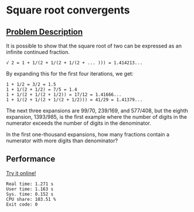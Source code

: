 # Square root convergents

## [Problem Description](https://projecteuler.net/problem=57)

It is possible to show that the square root of two can be expressed as an infinite continued fraction.

    √ 2 = 1 + 1/(2 + 1/(2 + 1/(2 + ... ))) = 1.414213...

By expanding this for the first four iterations, we get:

    1 + 1/2 = 3/2 = 1.5
    1 + 1/(2 + 1/2) = 7/5 = 1.4
    1 + 1/(2 + 1/(2 + 1/2)) = 17/12 = 1.41666...
    1 + 1/(2 + 1/(2 + 1/(2 + 1/2))) = 41/29 = 1.41379...

The next three expansions are 99/70, 239/169, and 577/408, but the eighth expansion, 1393/985, is the first example where the number of digits in the numerator exceeds the number of digits in the denominator.

In the first one-thousand expansions, how many fractions contain a numerator with more digits than denominator?

## Performance

[Try it online!](https://tio.run/##lVRLbtswEN37FNMUCKSEkSz5FwdoWhTowqsWaPcGJY5tohapkpTtIPW@Z@jxehF3KNmy4zQBuqGkmTfz3nwoXMqNNLvd2zdxZU2cSRWjWgHW5o7AWaFFtUT4YnS2xKI7GIHQHYAPjV3oHC4uLsgwcSAtlNpaSUBwGuxCr8EtuKMDwf6ouEEwWjvQM3BrDTlXkCHgpjRoLQrgFsgk1Uwq6RByrZxUFTlmhudOahV1iOnPr9@QwjtI4BqSOEifPaIogjAMPSTqJ/006ZHFR3588GRcCanmJIr0zrSp1c2ksY6@KgPEbLgnswzWCHN0dz62YfO8vfpMokFr3ZOnnnIUDxric28LqoWN4iTdCxwOh14fvFxQHeXD@vQ23of1RuN9Wd@oAIUb32eD2JRofQHgOz4ex6Mug7Q3jpPhmFGHBQxGo7jfvWWQVc10UM4XbnEMZZD0xr14fDtgfqzHFuGGFyXNd71Ayu3tqioyNH6mQs6lszS/g903khqMmxxR2FfRApUupPL4uqaJOiHVCm/cQlfWaz@Wx8BvWMHVQ7sgtl4aTkn5iYC1pNoKTYL3pLSV6pTyPTH6NaYHrXwJ81wEnHVDRst@BzyzAQ@f@rK9z39lDAwWtTFsUyzz4gQm5Cqo01x5yyHFEW2rYtrWEDyqhIlky@BRpUyk27C5c@CT0vR9akGItI4HQiVXgWcgB8XRplyDSk9MtD3MR20Jjkq0rFKt0LiWmHiZ2O4VPwqmti2ypOs/9TcjODTlTHHKar0JLdo2fB5lHZavBZ4reRp5QzUde0U3clo2v6Npe1lfYUj@kwGsXq7w0PKvziAvooYIAyrwMrhMrglfu3/eHxAFL4PLf2qLk3Os498p1bTb7baeT7SuUa4r5YKZgnoScHMPS1RztwgmyuEcTdTsb6Boxi/5BPloyOFh1vUx@RxJZUvM3cmfPKoL7ex2fwE)

```
Real time: 1.271 s
User time: 1.163 s
Sys. time: 0.152 s
CPU share: 103.51 %
Exit code: 0
```
